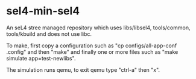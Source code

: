 # sel4-min-sel4

An seL4 stree managed repository which uses libs/libsel4, tools/common,
tools/kbuild and does not use libc.

To make, first copy a configuration such as
"cp configs/all-app-conf .config" and
then "make" and finally one or more files such as
"make simulate app=test-newlibs".

The simulation runs qemu, to exit qemu type "ctrl-a" then "x".
